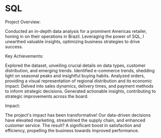 # SQL 

Project Overview:

Conducted an in-depth data analysis for a prominent Americas retailer, honing in on their operations in Brazil. Leveraging the power of SQL, I unearthed valuable insights, optimizing business strategies to drive success.

Key Achievements:

Explored the dataset, unveiling crucial details on data types, customer distribution, and emerging trends.
Identified e-commerce trends, shedding light on seasonal peaks and insightful buying habits.
Analyzed orders, providing a visual representation of regional distribution and its economic impact.
Delved into sales dynamics, delivery times, and payment methods to inform strategic decisions.
Generated actionable insights, contributing to strategic improvements across the board.

 Impact:

The project's impact has been transformative! Our data-driven decisions have elevated marketing, streamlined the supply chain, and enhanced customer service. The result? A significant boost in satisfaction and efficiency, propelling the business towards improved performance.
